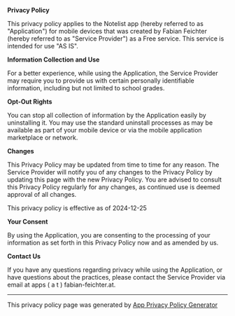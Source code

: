 **Privacy Policy**

This privacy policy applies to the Notelist app (hereby referred to as "Application") for mobile devices that was
created by Fabian Feichter (hereby referred to as "Service Provider") as a Free service. This service is intended for
use "AS IS".

**Information Collection and Use**

For a better experience, while using the Application, the Service Provider may require you to provide us with certain
personally identifiable information, including but not limited to school grades.

**Opt-Out Rights**

You can stop all collection of information by the Application easily by uninstalling it. You may use the standard
uninstall processes as may be available as part of your mobile device or via the mobile application marketplace or
network.

**Changes**

This Privacy Policy may be updated from time to time for any reason. The Service Provider will notify you of any changes
to the Privacy Policy by updating this page with the new Privacy Policy. You are advised to consult this Privacy Policy
regularly for any changes, as continued use is deemed approval of all changes.

This privacy policy is effective as of 2024-12-25

**Your Consent**

By using the Application, you are consenting to the processing of your information as set forth in this Privacy Policy
now and as amended by us.

**Contact Us**

If you have any questions regarding privacy while using the Application, or have questions about the practices, please
contact the Service Provider via email at apps ( a t ) fabian-feichter.at.

* * *

This privacy policy page was generated
by [App Privacy Policy Generator](https://app-privacy-policy-generator.nisrulz.com/)
